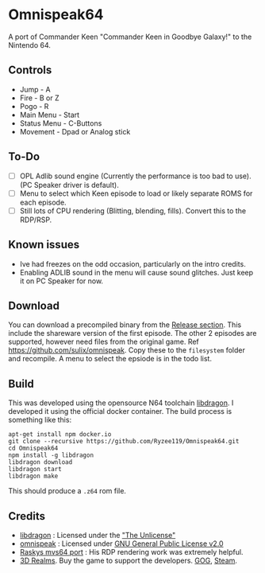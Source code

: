 
# Omnispeak64
A port of Commander Keen "Commander Keen in Goodbye Galaxy!" to the Nintendo 64.

## Controls
* Jump - A
* Fire - B or Z
* Pogo - R
* Main Menu - Start
* Status Menu - C-Buttons
* Movement - Dpad or Analog stick 

## To-Do
- [ ] OPL Adlib sound engine (Currently the performance is too bad to use). (PC Speaker driver is default).
- [ ] Menu to select which Keen episode to load or likely separate ROMS for each episode.
- [ ] Still lots of CPU rendering (Blitting, blending, fills). Convert this to the RDP/RSP.

## Known issues
- Ive had freezes on the odd occasion, particularly on the intro credits.
- Enabling ADLIB sound in the menu will cause sound glitches. Just keep it on PC Speaker for now.

## Download
You can download a precompiled binary from the [Release section](https://github.com/Ryzee119/Omnispeak64/releases). This include the shareware version of the first episode.
The other 2 episodes are supported, however need files from the original game. Ref https://github.com/sulix/omnispeak. Copy these to the `filesystem` folder and recompile.
A menu to select the epsiode is in the todo list.

## Build
This was developed using the opensource N64 toolchain [libdragon](https://github.com/DragonMinded/libdragon). I developed it using the official docker container. The build process is something like this:
```
apt-get install npm docker.io
git clone --recursive https://github.com/Ryzee119/Omnispeak64.git
cd Omnispeak64
npm install -g libdragon
libdragon download
libdragon start
libdragon make
```
This should produce a `.z64` rom file.

## Credits
* [libdragon](https://github.com/DragonMinded/libdragon) : Licensed under the ["The Unlicense"](https://github.com/DragonMinded/libdragon/blob/trunk/LICENSE.md)
* [omnispeak](https://github.com/sulix/omnispeak) : Licensed under [GNU General Public License v2.0](https://github.com/sulix/omnispeak/blob/master/LICENSE)
* [Raskys mvs64 port](https://github.com/rasky/mvs64) : His RDP rendering work was extremely helpful.
* [3D Realms](https://3drealms.com/catalog/commander-keen-goodbye-galaxy_8/). Buy the game to support the developers. [GOG](https://www.gog.com/game/commander_keen_complete_pack), [Steam](https://store.steampowered.com/app/9180/Commander_Keen/).
